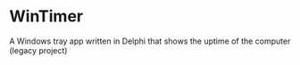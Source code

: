 # WinTimer
A Windows tray app written in Delphi that shows the uptime of the computer (legacy project)
